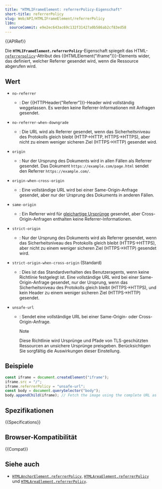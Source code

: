 ```yaml
---
title: "HTMLIFrameElement: referrerPolicy-Eigenschaft"
short-title: referrerPolicy
slug: Web/API/HTMLIFrameElement/referrerPolicy
l10n:
  sourceCommit: e9e2ec643ac69c132f31427a0b586ab2cf83ed58
---
```


{{APIRef}}

Die **`HTMLIFrameElement.referrerPolicy`**-Eigenschaft spiegelt das HTML-[`referrerpolicy`](/de/docs/Web/HTML/Element/iframe#referrerpolicy)-Attribut des {{HTMLElement("iframe")}}-Elements wider, das definiert, welcher Referrer gesendet wird, wenn die Ressource abgerufen wird.

## Wert

- `no-referrer`
  - : Der {{HTTPHeader("Referer")}}-Header wird vollständig weggelassen. Es werden keine Referrer-Informationen mit Anfragen gesendet.
- `no-referrer-when-downgrade`
  - : Die URL wird als Referrer gesendet, wenn das Sicherheitsniveau des Protokolls gleich bleibt (HTTP→HTTP, HTTPS→HTTPS), aber nicht zu einem weniger sicheren Ziel (HTTPS→HTTP) gesendet wird.
- `origin`
  - : Nur der Ursprung des Dokuments wird in allen Fällen als Referrer gesendet. Das Dokument `https://example.com/page.html` sendet den Referrer `https://example.com/`.
- `origin-when-cross-origin`
  - : Eine vollständige URL wird bei einer Same-Origin-Anfrage gesendet, aber nur der Ursprung des Dokuments in anderen Fällen.
- `same-origin`
  - : Ein Referrer wird für [gleichartige Ursprünge](/de/docs/Web/Security/Same-origin_policy) gesendet, aber Cross-Origin-Anfragen enthalten keine Referrer-Informationen.
- `strict-origin`
  - : Nur der Ursprung des Dokuments wird als Referrer gesendet, wenn das Sicherheitsniveau des Protokolls gleich bleibt (HTTPS→HTTPS), aber nicht zu einem weniger sicheren Ziel (HTTPS→HTTP) gesendet wird.
- `strict-origin-when-cross-origin` (Standard)
  - : Dies ist das Standardverhalten des Benutzeragents, wenn keine Richtlinie festgelegt ist. Eine vollständige URL wird bei einer Same-Origin-Anfrage gesendet, nur der Ursprung, wenn das Sicherheitsniveau des Protokolls gleich bleibt (HTTPS→HTTPS), und kein Header zu einem weniger sicheren Ziel (HTTPS→HTTP) gesendet.
- `unsafe-url`

  - : Sendet eine vollständige URL bei einer Same-Origin- oder Cross-Origin-Anfrage.

    > [!NOTE]
    > Diese Richtlinie wird Ursprünge und Pfade von TLS-geschützten Ressourcen an unsichere Ursprünge preisgeben. Berücksichtigen Sie sorgfältig die Auswirkungen dieser Einstellung.

## Beispiele

```js
const iframe = document.createElement("iframe");
iframe.src = "/";
iframe.referrerPolicy = "unsafe-url";
const body = document.querySelector("body");
body.appendChild(iframe); // Fetch the image using the complete URL as the referrer
```

## Spezifikationen

{{Specifications}}

## Browser-Kompatibilität

{{Compat}}

## Siehe auch

- [`HTMLAnchorElement.referrerPolicy`](/de/docs/Web/API/HTMLAnchorElement/referrerPolicy),
  [`HTMLAreaElement.referrerPolicy`](/de/docs/Web/API/HTMLAreaElement/referrerPolicy) und
  [`HTMLAreaElement.referrerPolicy`](/de/docs/Web/API/HTMLAreaElement/referrerPolicy).
